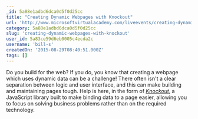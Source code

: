 ```yaml
---
_id: 5a88e1adbd6dca0d5f0d25cc
title: "Creating Dynamic Webpages with Knockout"
url: 'http://www.microsoftvirtualacademy.com/liveevents/creating-dynamic-webpages-with-knockout'
category: 5a88e1adbd6dca0d5f0d25cc
slug: 'creating-dynamic-webpages-with-knockout'
user_id: 5a83ce59d6eb0005c4ecda2c
username: 'bill-s'
createdOn: '2015-08-29T08:40:51.000Z'
tags: []
---
```


Do you build for the web? If you do, you know that creating a webpage which uses dynamic data can be a challenge! There often isn't a clear separation between logic and user interface, and this can make building and maintaining pages tough. Help is here, in the form of <i><a href="http://knockoutjs.com/" target="_blank">Knockout</a></i>, a JavaScript library built to make binding data to a page easier, allowing you to focus on solving business problems rather than on the required technology.

